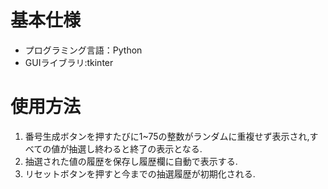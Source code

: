 # 基本仕様
- プログラミング言語：Python
- GUIライブラリ:tkinter

# 使用方法
1. 番号生成ボタンを押すたびに1~75の整数がランダムに重複せず表示され,すべての値が抽選し終わると終了の表示となる.
1. 抽選された値の履歴を保存し履歴欄に自動で表示する.
1. リセットボタンを押すと今までの抽選履歴が初期化される.
